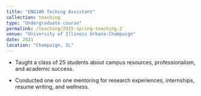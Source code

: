 ```yaml
---
title: "ENG100 Teching Assistant"
collection: teaching
type: "Undergraduate course"
permalink: /teaching/2015-spring-teaching-2
venue: "University of Illinois Urbana-Champaign"
date: 2021
location: "Champaign, IL"
---
```


* Taught a class of 25 students about campus resources, professionalism, and academic success.

* Conducted one on one mentoring for research experiences, internships, resume writing, and wellness.
